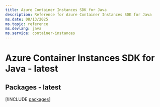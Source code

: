 ```yaml
---
title: Azure Container Instances SDK for Java
description: Reference for Azure Container Instances SDK for Java
ms.date: 08/13/2025
ms.topic: reference
ms.devlang: java
ms.service: container-instances
---
```

# Azure Container Instances SDK for Java - latest
## Packages - latest
[!INCLUDE [packages](container-instances-index.md)]